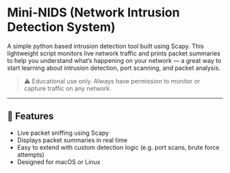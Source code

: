 # Mini-NIDS (Network Intrusion Detection System)

A simple python based intrusion detection tool built using Scapy. This lightweight script monitors live network traffic and prints packet summaries to help you understand what’s happening on your network — a great way to start learning about intrusion detection, port scanning, and packet analysis.

> ⚠️ Educational use only. Always have permission to monitor or capture traffic on any network.

---

## 🔧 Features

- Live packet sniffing using Scapy
- Displays packet summaries in real time
- Easy to extend with custom detection logic (e.g. port scans, brute force attempts)
- Designed for macOS or Linux
